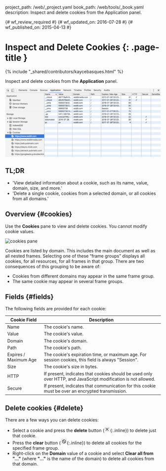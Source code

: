 project_path: /web/_project.yaml
book_path: /web/tools/_book.yaml
description: Inspect and delete cookies from the Application panel.

{# wf_review_required #}
{# wf_updated_on: 2016-07-28 #}
{# wf_published_on: 2015-04-13 #}

# Inspect and Delete Cookies {: .page-title }

{% include "_shared/contributors/kaycebasques.html" %}

Inspect and delete cookies from the
<strong>Application</strong> panel.

![cookies pane](imgs/cookies.png)


## TL;DR
- 'View detailed information about a cookie, such as its name, value, domain, size, and more.'
- 'Delete a single cookie, cookies from a selected domain, or all cookies from all domains.'


## Overview {#cookies}

Use the **Cookies** pane to view and delete cookies. You cannot modify cookie
values.

![cookies pane][cookies]

Cookies are listed by domain. This includes the main document as well as all
nested frames. Selecting one of these “frame groups” displays all cookies, for
all resources, for all frames in that group. There are two consequences of
this grouping to be aware of:

* Cookies from different domains may appear in the same frame group.
* The same cookie may appear in several frame groups.

[cookies]: /web/tools/chrome-devtools/manage-data/imgs/cookies.png

## Fields {#fields}

The following fields are provided for each cookie:

<table class="mdl-data-table">
  <thead>
    <tr>
      <th>Cookie Field</th>
      <th>Description</th>
    </tr>
  </thead>
  <tbody>
        <tr>
      <td data-th="Cookie Field">Name</td>
      <td data-th="Description">The cookie's name.</td>
    </tr>
    <tr>
      <td data-th="Cookie Field">Value</td>
      <td data-th="Description">The cookie's value.</td>
    </tr>
    <tr>
      <td data-th="Cookie Field">Domain</td>
      <td data-th="Description">The cookie's domain.</td>
    </tr>
    <tr>
      <td data-th="Cookie Field">Path</td>
      <td data-th="Description">The cookie's path.</td>
    </tr>
    <tr>
      <td data-th="Cookie Field">Expires / Maximum Age</td>
      <td data-th="Description">The cookie's expiration time, or maximum age. For session cookies, this field is always "Session".</td>
    </tr>
    <tr>
      <td data-th="Cookie Field">Size</td>
      <td data-th="Description">The cookie's size in bytes.</td>
    </tr>
    <tr>
      <td data-th="Cookie Field">HTTP</td>
      <td data-th="Description">If present, indicates that cookies should be used only over HTTP, and JavaScript modification is not allowed.</td>
    </tr>
    <tr>
      <td data-th="Cookie Field">Secure</td>
      <td data-th="Description">If present, indicates that communication for this cookie must be over an encrypted transmission.</td>
    </tr>
  </tbody>
</table>

## Delete cookies {#delete}

There are a few ways you can delete cookies:

* Select a cookie and press the **delete** button
  (![delete button][delete]{:.inline}) to delete just that cookie.
* Press the **clear** button (![clear button][cos]{:.inline}) to delete all
  cookies for the specified frame group.
* Right-click on the **Domain** value of a cookie and select **Clear all
  from "..."** (where **"..."** is the name of the domain) to delete all cookies
  from that domain.

[delete]: imgs/delete.png
[cos]: imgs/clear-object-store.png
